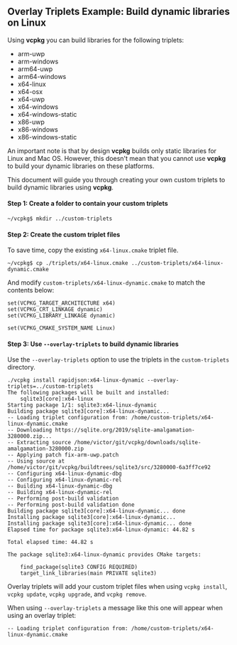 ## Overlay Triplets Example: Build dynamic libraries on Linux

Using **vcpkg** you can build libraries for the following triplets:

* arm-uwp
* arm-windows
* arm64-uwp
* arm64-windows
* x64-linux
* x64-osx
* x64-uwp
* x64-windows
* x64-windows-static
* x86-uwp
* x86-windows
* x86-windows-static

An important note is that by design **vcpkg** builds only static libraries for Linux and Mac OS.
However, this doesn't mean that you cannot use **vcpkg** to build your dynamic libraries on these platforms.

This document will guide you through creating your own custom triplets to build dynamic libraries using **vcpkg**.

#### Step 1: Create a folder to contain your custom triplets

```
~/vcpkg$ mkdir ../custom-triplets
```

#### Step 2: Create the custom triplet files

To save time, copy the existing `x64-linux.cmake` triplet file.

```
~/vcpkg$ cp ./triplets/x64-linux.cmake ../custom-triplets/x64-linux-dynamic.cmake
```

And modify `custom-triplets/x64-linux-dynamic.cmake` to match the contents below:
```
set(VCPKG_TARGET_ARCHITECTURE x64)
set(VCPKG_CRT_LINKAGE dynamic)
set(VCPKG_LIBRARY_LINKAGE dynamic)

set(VCPKG_CMAKE_SYSTEM_NAME Linux)
```

#### Step 3: Use `--overlay-triplets` to build dynamic libraries

Use the `--overlay-triplets` option to use the triplets in the `custom-triplets` directory. 

```
./vcpkg install rapidjson:x64-linux-dynamic --overlay-triplets=../custom-triplets
The following packages will be built and installed:
    sqlite3[core]:x64-linux
Starting package 1/1: sqlite3:x64-linux-dynamic
Building package sqlite3[core]:x64-linux-dynamic...
-- Loading triplet configuration from: /home/custom-triplets/x64-linux-dynamic.cmake
-- Downloading https://sqlite.org/2019/sqlite-amalgamation-3280000.zip...
-- Extracting source /home/victor/git/vcpkg/downloads/sqlite-amalgamation-3280000.zip
-- Applying patch fix-arm-uwp.patch
-- Using source at /home/victor/git/vcpkg/buildtrees/sqlite3/src/3280000-6a3ff7ce92
-- Configuring x64-linux-dynamic-dbg
-- Configuring x64-linux-dynamic-rel
-- Building x64-linux-dynamic-dbg
-- Building x64-linux-dynamic-rel
-- Performing post-build validation
-- Performing post-build validation done
Building package sqlite3[core]:x64-linux-dynamic... done
Installing package sqlite3[core]:x64-linux-dynamic...
Installing package sqlite3[core]:x64-linux-dynamic... done
Elapsed time for package sqlite3:x64-linux-dynamic: 44.82 s

Total elapsed time: 44.82 s

The package sqlite3:x64-linux-dynamic provides CMake targets:

    find_package(sqlite3 CONFIG REQUIRED)
    target_link_libraries(main PRIVATE sqlite3)
```

Overlay triplets will add your custom triplet files when using `vcpkg install`, `vcpkg update`, `vcpkg upgrade`, and `vcpkg remove`.

When using `--overlay-triplets` a message like this one will appear when using an overlay triplet: 

```
-- Loading triplet configuration from: /home/custom-triplets/x64-linux-dynamic.cmake
```
